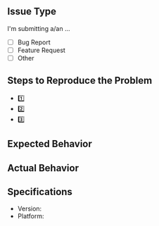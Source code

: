 ## Issue Type

I'm submitting a/an ...

* [ ] Bug Report
* [ ] Feature Request
* [ ] Other

## Steps to Reproduce the Problem

* :one:
* :two:
* :three:

## Expected Behavior



## Actual Behavior



## Specifications

* Version:
* Platform:

